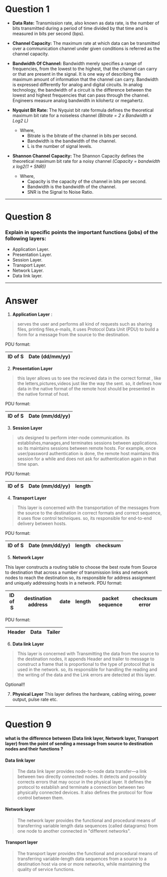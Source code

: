 # Question 1

- **Data Rate:**
  Transmission rate, also known as data rate, is the number of bits transmitted during
  a period of time divided by that time and is measured in bits per second (bps).

- **Channel Capacity:**
  The maximum rate at which data can be transmitted over a
  communication channel under given conditions is referred as the channel capacity.

- **Bandwidth Of Channel:**
  Bandwidth merely specifies a range of frequencies, from the lowest to
  the highest, that the channel can carry or that are present in the signal. It
  is one way of describing the maximum amount of information that the
  channel can carry. Bandwidth is expressed differently for analog and
  digital circuits. In analog technology, the bandwidth of a circuit is the
  difference between the lowest and highest frequencies that can pass
  through the channel. Engineers measure analog bandwidth in kilohertz or megahertz.

 - **Nyquist Bit Rate:**
  The Nyquist bit rate formula defines the theoretical maximum bit rate for a noiseless channel *(Bitrate = 2 x Bandwidth x Log2 L)*
    - Where,
      - Bitrate is the bitrate of the channel in bits per second.
      - Bandwidth is the bandwidth of the channel.
      - L is the number of signal levels.


 - **Shannon Channel Capacity:**
  The Shannon Capacity defines the theoretical maximum bit rate for a noisy channel *(Capacity = bandwidth x log2(1 + SNR))*
    - Where,
      - Capacity is the capacity of the channel in bits per second.
      - Bandwidth is the bandwidth of the channel.
      - SNR is the Signal to Noise Ratio.
------
# Question 8

### Explain in specific points the important functions (jobs) of the following layers:

* Application Layer.
* Presentation Layer.
* Session Layer.
* Transport Layer.
* Network Layer.
* Data link layer.
-------------
# Answer

1) **Application Layer** :
>serves the user and performs all kind of requests such as sharing files, printing files,e-mails, it uses Protocol Data Unit (PDU) to  build a form for a message from the source to the destination.

 PDU format:


 |  ID of S | Date (dd/mm/yy) |
 |----------|-----------------|

2) **Presentation Layer**
>this layer allows us to see the recieved data in the correct format , like the letters,pictures,videos just like the way the sent.
so, it defines how data in the native format of the remote host should be presented in the native format of host.


 PDU format:

 |  ID of S | Date (mm/dd/yy) |
 |----------|-----------------|

3) **Session Layer**

> uts designed to perform inter-node communication. its  establishes,manages,and terminates sessions between applications.
so its maintains sessions between remote hosts. For example, once user/password authentication is done, the remote host maintains this session for a while and does not ask for authentication again in that time span.


 PDU format:

 |  ID of S | Date (mm/dd/yy) |length|
 |----------|-----------------|------|


4) **Transport Layer**
> This layer is concerned with the transportation of the messages from the source to the destination in correct formats and correct sequence, it uses flow control techniques.
so, its responsible for end-to-end delivery between hosts.

PDU format:

|  ID of S | Date (mm/dd/yy) |length|checksum|
|----------|-----------------|------|--------|

 5) **Network Layer**
 >
 This layer constructs a routing table to choose the best route from Source to destination that across a number of transmission links and network nodes to reach the destination
 so, its responsible for address assignment and uniquely addressing hosts in a network.
 PDU format:

 |  ID of S | destination address|date|length|packet sequence|checksum error|
 |----------|--------------------|----|------|---------------|---------|


 PDU format:

 |  Header  | Data |Tailer|
 |----------|-----------------|------|

 6) **Data link Layer**
 >This layer is concerned with Transmitting the data from the source to the destination nodes, it appends Header and trailer to message to construct a frame that is proportional to the type of protocol that is used in the network.
 so, its responsible for handling the reading and the writing of the data and the Link errors are detected at this layer.

Optional!!

 7) **Physical Layer**
 This layer defines the hardware, cabling wiring, power output, pulse rate etc.

 ----------------

# Question 9

#### what is the difference between (Data link layer, Network layer, Transport layer) from the point of sending a message from source to destination nodes and  their functions ?

#### Data link layer

>The data link layer provides node-to-node data transfer—a link between two directly connected nodes. It detects and possibly corrects errors that may occur in the physical layer. It defines the protocol to establish and terminate a connection between two physically connected devices. It also defines the protocol for flow control between them.

#### Network layer
>The network layer provides the functional and procedural means of transferring variable length data sequences (called datagrams) from one node to another connected in "different networks".

#### Transport layer
>The transport layer provides the functional and procedural means of transferring variable-length data sequences from a source to a destination host via one or more networks, while maintaining the quality of service functions.
